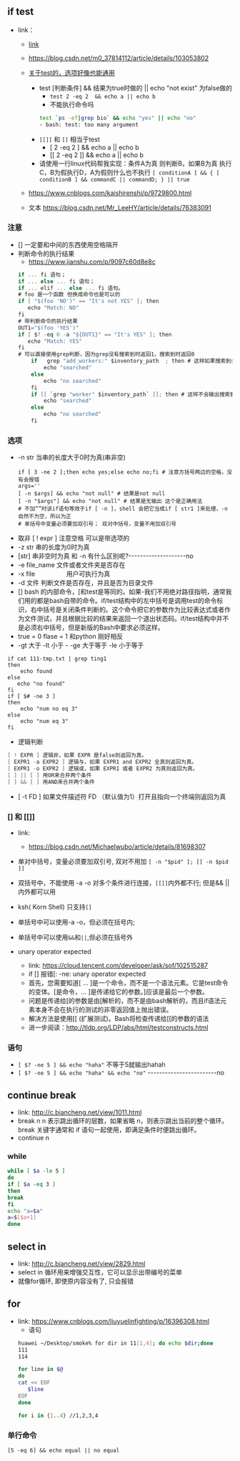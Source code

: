 ## if test
- link：
  - [link](https://blog.csdn.net/qq_37960324/article/details/83145412)
  - https://blog.csdn.net/m0_37814112/article/details/103053802
  - [关于test的，选项好像也能通用](https://www.cnblogs.com/shaoshao/p/6809580.html)
      - test [判断条件]  && 结果为true时做的 || echo "not exist" 为false做的
         - `test 2 -eq 2  && echo a || echo b`
         - 不能执行命令吗
         ```sh
         test `ps -ef|grep bio` && echo "yes" || echo "no"
         - bash: test: too many argument
         ```
      - `[[]]` 和 `[]` 相当于test
         - [ 2 -eq 2 ] && echo a || echo b
         - [[ 2 -eq 2 ]] && echo a || echo b
      - 请使用一行linux代码帮我实现：条件A为真  则判断B，如果B为真 执行C，B为假执行D，A为假则什么也不执行
      `[ conditionA ] && { [ conditionB ] && commandC || commandD; } || true`

  - https://www.cnblogs.com/kaishirenshi/p/9729800.html
  - 文本 https://blog.csdn.net/Mr_LeeHY/article/details/76383091
### 注意
- [] 一定要和中间的东西使用空格隔开
- 判断命令的执行结果
   - https://www.jianshu.com/p/9097c60d8e8c
   ```cs
   if ... fi 语句；
   if ... else ... fi 语句；
   if ... elif ... else ... fi 语句。
   # foo 是一个函数 但换成命令也是可以的
   if [ "$(foo 'NO')" == "It's not YES" ]; then
      echo "Match: NO"
   fi
   # 带判断命令的执行结果
   OUT1="$(foo 'YES')"
   if [ $? -eq 0 -a "${OUT1}" == "It's YES" ]; then
      echo "Match: YES"
   fi
   # 可以直接使用grep判断，因为grep没有搜索到时返回1，搜索到时返回0
       if   grep "add_workers:" $inventory_path  ; then # 这样如果搜索到会输出搜索结果
           echo "searched"
       else
           echo "no searched"
       fi
       if [[ `grep "worker" $inventory_path` ]]; then # 这样不会输出搜索到的结果 一个单括号也可以的
           echo "searched"
       else
           echo "no searched"
       fi

   ```
### 选项
- -n str 当串的长度大于0时为真(串非空)
  ```shell
  if [ 3 -ne 2 ];then echo yes;else echo no;fi # 注意方括号两边的空格，没有会报错
  args=''
  [ -n $args] && echo "not null" # 结果是not null
  [ -n "$args"] && echo "not null" # 结果是无输出 这个是正确用法
  # 不加“”时该if语句等效于if [ -n ]，shell 会把它当成if [ str1 ]来处理，-n自然不为空，所以为正
  # 单括号中变量必须要加双引号； 双对中括号，变量不用加双引号
  ```
- 取非 [ ! expr ] 注意空格 可以是带选项的
- -z str 串的长度为0时为真
- [str] 串非空时为真 和 -n 有什么区别呢?--------------------no
- -e file_name 文件或者文件夹是否存在
- -x file　　　　　用户可执行为真 
- -d 文件 判断文件是否存在，并且是否为目录文件
- [] bash 的内部命令，[和test是等同的。如果-我们不用绝对路径指明，通常我们用的都是bash自带的命令。if/test结构中的左中括号是调用test的命令标识，右中括号是关闭条件判断的。这个命令把它的参数作为比较表达式或者作为文件测试，并且根据比较的结果来返回一个退出状态码。if/test结构中并不是必须右中括号，但是新版的Bash中要求必须这样。
- true = 0 flase = 1 和python 刚好相反
- -gt 大于 -lt 小于 -  -ge 大于等于 -le 小于等于
```
if cat 111-tmp.txt | grep ting1
then
    echo found
else
   echo "no found"
fi
if [ $# -ne 3 ]
then
    echo "num no eq 3"
else
    echo "num eq 3"
fi
```
- 逻辑判断
```cs
[ ! EXPR ] 逻辑非，如果 EXPR 是false则返回为真。
[ EXPR1 -a EXPR2 ] 逻辑与，如果 EXPR1 and EXPR2 全真则返回为真。
[ EXPR1 -o EXPR2 ] 逻辑或，如果 EXPR1 或者 EXPR2 为真则返回为真。
[ ] || [ ] 用OR来合并两个条件
[ ] && [ ] 用AND来合并两个条件
```
- [ -t FD ] 如果文件描述符 FD （默认值为1）打开且指向一个终端则返回为真
### [] 和 [[]]
- link:
   - https://blog.csdn.net/Michaelwubo/article/details/81698307
- 单对中括号，变量必须要加双引号, 双对不用加 `[ -n "$pid" ]; [[ -n $pid ]] `
- 双括号中，不能使用 -a -o 对多个条件进行连接，`[[]]`内外都不行; 但是&& || 内外都可以用
- ksh( Korn Shell) 只支持`[]`
- 单括号中可以使用-a -o，但必须在括号内;
- 单括号中可以使用`&&`和`||`,但必须在括号外

- unary operator expected 
   - link: https://cloud.tencent.com/developer/ask/sof/102515287
   - if [] 报错[: -ne: unary operator expected
   - 首先，您需要知道[ ... ]是一个命令，而不是一个语法元素。它是test命令的变体。[是命令，... ]是传递给它的参数。]应该是最后一个参数。
   - 问题是传递给[的参数是由[解析的，而不是由bash解析的，而且if语法元素本身不会在执行的测试的非零返回值上抛出错误。
   - 解决方法是使用[[ (扩展测试)。Bash将检查传递给[[的参数的语法
   - 进一步阅读：http://tldp.org/LDP/abs/html/testconstructs.html

### 语句
   - `[ $? -ne 5 ] && echo "haha"` 不等于5就输出hahah
   - `[ $? -ne 5 ] && echo "haha" && echo "no"` ------------------------no

## continue break
   - link: http://c.biancheng.net/view/1011.html
   - break n n 表示跳出循环的层数，如果省略 n，则表示跳出当前的整个循环。break 关键字通常和 if 语句一起使用，即满足条件时便跳出循环。
   - continue n 

### while
```sh
while [ $a -le 5 ]
do
if [ $a -eq 3 ]
then
break
fi
echo "a=$a"
a=$[$a+1]
done
```

## select in
   - link: http://c.biancheng.net/view/2829.html
   - select in 循环用来增强交互性，它可以显示出带编号的菜单
   - 就像for循环, 即使原内容没有了, 只会报错

## for 
- link: https://www.cnblogs.com/liuyuelinfighting/p/16396308.html
   - 语句
   ```sh
   huawei ~/Desktop/smoke% for dir in 11[1,4]; do echo $dir;done
   111
   114

   for line in $@
   do
   cat << EOF
      $line
   EOF
   done

   for i in {1..4} //1,2,3,4
   ```

### 单行命令
```shell
[5 -eq 6] && echo equal || no equal
```